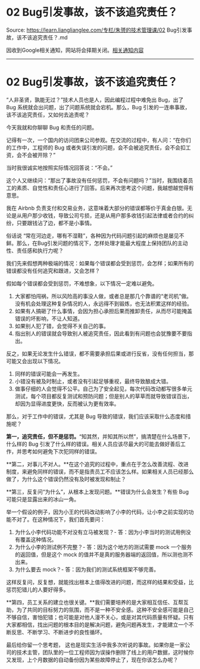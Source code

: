 # 02 Bug引发事故，该不该追究责任？ 

Source: https://learn.lianglianglee.com/专栏/朱赟的技术管理课/02 Bug引发事故，该不该追究责任？.md

因收到Google相关通知，网站将会择期关闭。[相关通知内容](https://lumendatabase.org/notices/44265620)

---

# 02 Bug引发事故，该不该追究责任？

“人非圣贤，孰能无过？”技术人员也是人，因此编程过程中难免出 Bug，出了 Bug 系统就会出问题，出了问题系统就会宕机。那么，Bug 引发的一连串事故，该不该追究责任，又如何去追责呢？

今天我就和你聊聊 Bug 和责任的问题。

记得有一次，一个国内的访问团来公司参观。在交流的过程中，有人问：“在你们的工作中，工程师的 Bug 或者失误引发的问题，会不会被追究责任，会不会扣工资，会不会被开除？”

当时我很诚实地按照实际情况回答说：“不会。”

这个人又继续问：“那出了事故没有任何惩罚，不会有问题吗？”当时，我围绕着员工的素质、自觉性和责任心进行了回答。后来再次思考这个问题，我越想越觉得有意思。

我在 Airbnb 负责支付和交易业务，这意味着大部分的错误都等价于真金白银。无论是从用户那少收钱，导致公司亏损，还是从用户那多收钱引起法律或者合约的纠纷，只要跟钱沾了边，都不是小事情。

俗话说 “常在河边走，哪有不湿鞋”，各种因为代码问题引起的麻烦也是屡见不鲜。那么，在Bug引发问题的情况下，怎样处理才能最大程度上保持团队的主动性、责任感和执行力呢？

我们先来假想两种极端的情况：如果每个错误都会受到惩罚，会怎样；如果所有的错误都没有任何追究和跟进，又会怎样？

假如每个错误都会受到惩罚，不难想象，以下情况一定难以避免。

1. 大家都怕闯祸，所以风险高的事没人做，或者总是那几个靠谱的“老司机”做。没有机会处理这种复杂情况的人，永远得不到锻炼，也无法积累这样的经验。
2. 如果有人搞砸了什么事情，会因为担心承担后果而推卸责任，从而尽可能掩盖错误的坏影响，不让人知道。
3. 如果别人犯了错，会觉得不关自己的事。
4. 指出别人的错误就会导致别人被追究责任，因此看到有问题也会犹豫要不要指出。

反之，如果无论发生什么错误，都不需要承担后果或进行反省，没有任何担当，那可能又会出现以下情况。

1. 同样的错误可能会一再发生。
2. 小错没有被及时制止，或者没有引起足够重视，最终导致酿成大错。
3. 做事仔细的人会觉得不公平。自己为了安全起见，每次代码改动都写很多单元测试，每个项目都反复测试和预防问题；但是别人的草草而就导致错误百出，却因为显得进度更快，反而被认为更有效率。

那么，对于工作中的错误，尤其是 Bug 导致的错误，我们应该采取什么态度和措施呢？

**第一，追究责任，但不是惩罚。**“知其然，并知其所以然”，搞清楚在什么场景下，什么样的 Bug 引发了什么样的错误。相关人员应该尽最大的可能去做好善后工作，并思考如何避免下次犯同样的错误。

**第二，对事儿不对人。**在这个追究的过程中，重点在于怎么改善流程、改进制度，来避免同样的错误，而不是指责员工不应该怎么样。如果相关人员已经那么做了，为什么这个错误仍然没有及时被发现和制止？

**第三，反复问“为什么”，从根本上发现问题。**错误为什么会发生？有些 Bug 可能只是显露出来的冰山一角。

举一个假设的例子，因为小王的代码改动影响了小李的代码，让小李之前实现的功能不对了。在这种情况下，我们首先要问：

1. 为什么小李代码功能不对没有立马被发现？-
   答：因为小李当时的测试用例没有覆盖这种情况。
2. 为什么小李的测试例不完整？-
   答：因为这个地方的测试需要 mock 一个服务的返回值，但是这个 mock 的值并不是真的服务器端的返回值，所以测也测不出来。
3. 为什么要去 mock？-
   答：因为我们的测试系统框架不够完善。

这样反复问，反复想，就能找出根本上值得改进的问题，而这样的结果和受益，比惩罚犯错儿的人要好得多。

**第四，员工关系的建立也很关键。**我们需要培养的是大家相互信任、互帮互助，为了共同的目标努力的氛围，而不是一种不安全感。这种不安全感可能是自己不够自信，害怕犯错；也可能是对他人漫不关心，或是对其代码质量有怀疑。只有大家都相信，找出问题的根本目的是解决问题，避免问题再发生，才能建立一个不断反思、不断学习、不断进步的良性循环。

最后给你留一个思考题， 这也是现实生活中我多次听说的事故。如果你是一家公司的技术主管，团队里的一位工程师因为误操作删除了线上的用户数据，这时候你又发现，上个月数据的自动备份因为某些故障停止了，现在你该怎么办呢？